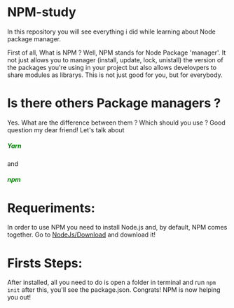# NPM-study
In this repository you will see everything i did while learning about Node package manager.

First of all, What is NPM ?
Well, NPM stands for Node Package 'manager'. It not just allows you to manager (install, update, lock, unistall) the version of the packages you're using in your project but also allows develovpers to share modules as librarys. This is not just good for you, but for everybody.

# Is there others Package managers ?
Yes. What are the difference between them ? Which should you use ? 
Good question my dear friend! Let's talk about <h5 style="color: green">Yarn</h5> and <h5 style="color: green">npm</h5>
## 


# Requeriments:
In order to use NPM you need to install Node.js and, by default, NPM comes together.
Go to [NodeJs/Download](https://nodejs.org/pt/download) and download it!

# Firsts Steps:
After installed, all you need to do is open a folder in terminal and run `npm init`
after this, you'll see the package.json. Congrats! NPM is now helping you out!
